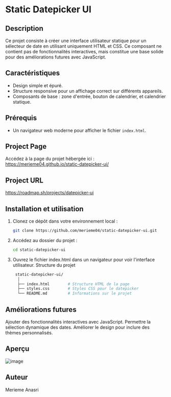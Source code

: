 # Static Datepicker UI

## Description
Ce projet consiste à créer une interface utilisateur statique pour un sélecteur de date en utilisant uniquement HTML et CSS. Ce composant ne contient pas de fonctionnalités interactives, mais constitue une base solide pour des améliorations futures avec JavaScript.

## Caractéristiques
- Design simple et épuré.
- Structure responsive pour un affichage correct sur différents appareils.
- Composants de base : zone d'entrée, bouton de calendrier, et calendrier statique.

## Prérequis
- Un navigateur web moderne pour afficher le fichier `index.html`.

## Project Page
Accédez à la page du projet hébergée ici :  
 https://merieme04.github.io/static-datepicker-ui/

## Project URL 
https://roadmap.sh/projects/datepicker-ui

## Installation et utilisation
1. Clonez ce dépôt dans votre environnement local :
   ```bash
   git clone https://github.com/merieme04/static-datepicker-ui.git
   ```
2. Accédez au dossier du projet :
   ```bash
   cd static-datepicker-ui
   ```
3. Ouvrez le fichier index.html dans un navigateur pour voir l'interface utilisateur.
Structure du projet
   ```bash
    static-datepicker-ui/
     │
     ├── index.html        # Structure HTML de la page
     ├── styles.css        # Styles CSS pour le datepicker
     └── README.md         # Informations sur le projet
   ```
## Améliorations futures
Ajouter des fonctionnalités interactives avec JavaScript.
Permettre la sélection dynamique des dates.
Améliorer le design pour inclure des thèmes personnalisés.

## Aperçu
![image](https://github.com/user-attachments/assets/d12e519f-f3e7-49e9-bb95-913395c1bdae)

## Auteur
Merieme Anasri

